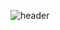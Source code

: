 ![header](https://capsule-render.vercel.app/api?type=shark&color=ffd580&text=🐵+소프트웨어학과+Jo+Eun-bi+🐵&fontSize=30&fontColor=8B4513&animation=twinkling)
